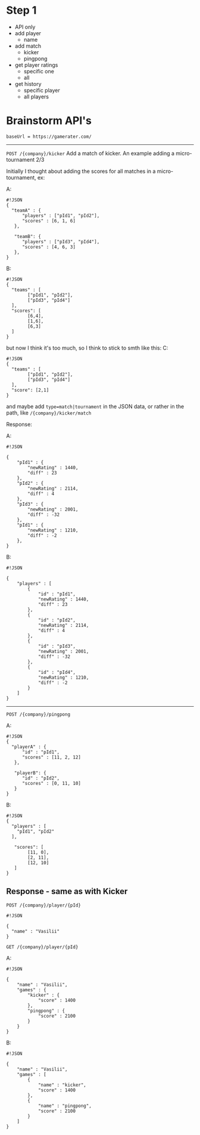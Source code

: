 # Step 1 #

* API only
* add player
    * name
* add match
    * kicker
    * pingpong
* get player ratings
    * specific one
    * all
* get history
    * specific player
    * all players
    
    
# Brainstorm API's

`baseUrl = https://gamerater.com/`

---
`POST /{company}/kicker`
Add a match of kicker. An example adding a micro-tournament 2/3

Initially I thought about adding the scores for all matches in a micro-tournament, ex:

A:
```
#!JSON
{
  "teamA" : {
      "players" : ["pId1", "pId2"],
      "scores" : [6, 1, 6]
   },
   
   "teamB": {
      "players" : ["pId3", "pId4"],
      "scores" : [4, 6, 3]
   },
}
```

B:
```
#!JSON
{
  "teams" : [
        ["pId1", "pId2"],
        ["pId3", "pId4"]
  ],
  "scores": [
        [6,4],
        [1,6],
        [6,3]
  ]
}
```

but now I think it's too much, so I think to stick to smth like this:
C:
```
#!JSON
{
  "teams" : [
        ["pId1", "pId2"],
        ["pId3", "pId4"]
  ],
  "score": [2,1]
}
```
and maybe add `type=match|tournament` in the JSON data, or rather in the path, like `/{company}/kicker/match`



Response:

A:
```
#!JSON

{
    "pId1" : {
        "newRating" : 1440,
        "diff" : 23 
    },
    "pId2" : {
        "newRating" : 2114,
        "diff" : 4 
    },
    "pId3" : {
        "newRating" : 2001,
        "diff" : -32 
    },
    "pId1" : {
        "newRating" : 1210,
        "diff" : -2 
    },
}
```
B:
```
#!JSON

{
    "players" : [
        {
            "id" : "pId1",
            "newRating" : 1440,
            "diff" : 23    
        },
        {
            "id" : "pId2",
            "newRating" : 2114,
            "diff" : 4    
        },
        {
            "id" : "pId3",
            "newRating" : 2001,
            "diff" : -32    
        },
        {
            "id" : "pId4",
            "newRating" : 1210,
            "diff" : -2    
        }
    ]
}
```

---
`POST /{company}/pingpong`

A:
```
#!JSON
{
  "playerA" : {
      "id" : "pId1",
      "scores" : [11, 2, 12]
   },
   
   "playerB": {
      "id" : "pId2",
      "scores" : [0, 11, 10]
   }
}
```
B:
```
#!JSON
{
  "players" : [
    "pId1", "pId2"
  ],
   
   "scores": [
        [11, 0],
        [2, 11], 
        [12, 10]
   ]
}
```

Response - same as with Kicker
---

`POST /{company}/player/{pId}`

```
#!JSON

{
  "name" : "Vasilii"
}

```

`GET /{company}/player/{pId}`

A:
```
#!JSON

{
    "name" : "Vasilii",
    "games" : {
        "kicker" : {
            "score" : 1400
        },
        "pingpong" : {
            "score" : 2100
        }
    }
}
```

B:
```
#!JSON

{
    "name" : "Vasilii",
    "games" : [
        {
            "name" : "kicker",
            "score" : 1400
        },
        {
            "name" : "pingpong",
            "score" : 2100
        }
    ]
}
```
